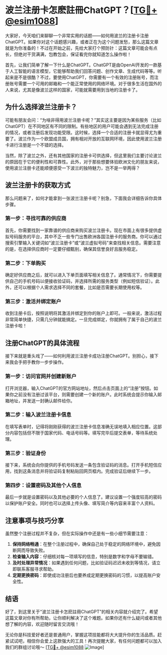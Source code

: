 # 波兰注册卡怎麽註冊ChatGPT？[[TG💪+ @esim1088](https://t.me/s/esim1088)]

大家好，今天咱们来聊聊一个非常实用的话题——如何用波兰的注册卡注册ChatGPT。如果你对这个话题感兴趣，或者正在为这个问题发愁，那么这篇文章就是为你准备的！不过在开始之前，先给大家打个预防针：这篇文章可能会有点长，但绝对干货满满，包教包会，保证看完你就知道怎么操作啦！

首先，让我们简单了解一下什么是ChatGPT。ChatGPT是由OpenAI开发的一款基于人工智能的语言模型，它能够帮助我们回答问题、创作文章、生成代码等等。听起来是不是很酷？不过，要使用ChatGPT，你需要有一个有效的注册账号，而注册账号需要一个可用的邮箱和一个能正常使用的网络环境。对于很多生活在国外的人来说，尤其是像波兰这样的国家，可能就需要用到当地的注册卡了。

## 为什么选择波兰注册卡？

可能有朋友会问：“为啥非得用波兰注册卡呢？”其实这主要是因为某些服务（比如ChatGPT）在不同地区有不同的限制。有些地区的用户可能会遇到无法完成注册的情况，或者注册后发现功能受限。这时候，选择一个合适的注册卡就显得尤为重要了。波兰作为一个欧盟成员国，拥有相对开放的互联网环境，因此使用波兰注册卡进行注册是一个不错的选择。

当然，除了波兰之外，还有其他国家的注册卡可供选择，但这里我们主要讨论波兰的原因在于它的便利性和可靠性。此外，对于那些想要体验欧洲文化的朋友来说，使用波兰注册卡还能顺便感受一下波兰的独特魅力，岂不是一举两得？

## 波兰注册卡的获取方式

那么问题来了，如何才能拿到一张波兰注册卡呢？别急，下面我会详细告诉你具体步骤。

### 第一步：寻找可靠的供应商

首先，你需要找到一家靠谱的供应商来购买波兰注册卡。现在市面上有很多提供虚拟号码服务的平台，其中不乏一些专门出售欧洲各国注册卡的服务商。你可以通过搜索引擎输入关键词如“波兰注册卡”或“波兰虚拟号码”来查找相关信息。需要注意的是，在选择供应商时一定要仔细甄别，确保其信誉良好且服务稳定。

### 第二步：下单购买

确定好供应商之后，就可以进入下单页面填写相关信息了。通常情况下，你需要提供自己的手机号码以便接收验证码，并选择所需的服务类型（例如短信验证）。此外，还可以根据个人需求选择不同的套餐，比如是否需要长期使用权等。

### 第三步：激活并绑定账户

收到注册卡后，按照说明将其激活并绑定到你的账户上即可。一般来说，激活过程非常简单快捷，只需几分钟就能搞定。一旦完成绑定，你就拥有了属于自己的波兰注册卡啦！

## 注册ChatGPT的具体流程

接下来就是重头戏了——如何利用波兰注册卡成功注册ChatGPT。别担心，接下来我会手把手教你一步步操作。

### 第一步：访问官网并创建新账户

打开浏览器，输入ChatGPT的官方网站地址，然后点击页面上的“注册”按钮。如果你之前没有注册过该平台，则需要创建一个新的账户。此时系统会提示你输入邮箱地址，并发送一封确认邮件给你。

### 第二步：输入波兰注册卡信息

在填写表单时，记得将刚刚获得的波兰注册卡信息准确无误地填入相应位置。这部分内容包括但不限于国家代码、电话号码等。填写完毕后提交表单，等待系统处理。

### 第三步：验证身份

接下来，系统会向你提供的手机号码发送一条包含验证码的消息。打开手机短信应用，找到这条消息并将验证码复制粘贴回网页框内。完成验证后继续下一步。

### 第四步：设置密码及其他个人信息

最后一步就是设置密码以及其他必要的个人信息了。建议设置一个强度较高的密码以保护账户安全。同时也可以选择上传头像、填写简介等内容来丰富个人资料。

## 注意事项与技巧分享

虽然整个注册过程并不复杂，但在实际操作中还是有一些小细节需要注意：

1. **保持网络畅通**：在整个注册过程中，确保自己处于稳定的网络环境中，避免因断网而导致失败。
2. **检查输入内容**：仔细核对每一项填写的信息，特别是数字和字母不要输错。
3. **及时处理异常情况**：如果遇到任何问题，比如验证码迟迟未收到等情况，请立即联系客服寻求帮助。
4. **定期更换密码**：即使成功注册后也要养成定期更换密码的习惯，以提高账户安全性。

## 结语

好了，到这里关于“波兰注册卡怎麽註冊ChatGPT”的相关内容就介绍完了。希望这篇文章对你有所帮助，让你顺利解决了这个难题。如果你还有什么疑问或者其他想了解的内容，欢迎随时留言交流哦！

无论你是科技爱好者还是普通用户，掌握这项技能都将大大提升你的生活品质。赶紧试试吧，相信你会爱上这款强大的工具！再次提醒大家，有任何问题都可以加入我们的群组讨论哦～ [[TG💪+ @esim1088](https://t.me/s/esim1088) ![Image](https://i.postimg.cc/4NQfJmqS/Snipaste-2025-05-13-00-14-12.png)]